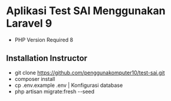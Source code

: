 # Aplikasi Test SAI Menggunakan Laravel 9
- PHP Version Required 8

## Installation Instructor
- git clone https://github.com/penggunakomputer10/test-sai.git
- composer install
- cp .env.example .env | Konfigurasi database
- php artisan migrate:fresh --seed